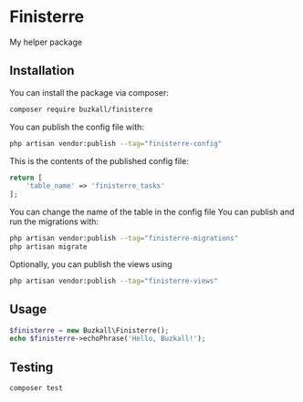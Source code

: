 # Finisterre

My helper package

## Installation

You can install the package via composer:

```bash
composer require buzkall/finisterre
```

You can publish the config file with:

```bash
php artisan vendor:publish --tag="finisterre-config"
```

This is the contents of the published config file:

```php
return [
    'table_name' => 'finisterre_tasks'
];
```

You can change the name of the table in the config file
You can publish and run the migrations with:

```bash
php artisan vendor:publish --tag="finisterre-migrations"
php artisan migrate
```


Optionally, you can publish the views using

```bash
php artisan vendor:publish --tag="finisterre-views"
```

## Usage

```php
$finisterre = new Buzkall\Finisterre();
echo $finisterre->echoPhrase('Hello, Buzkall!');
```

## Testing

```bash
composer test
```
